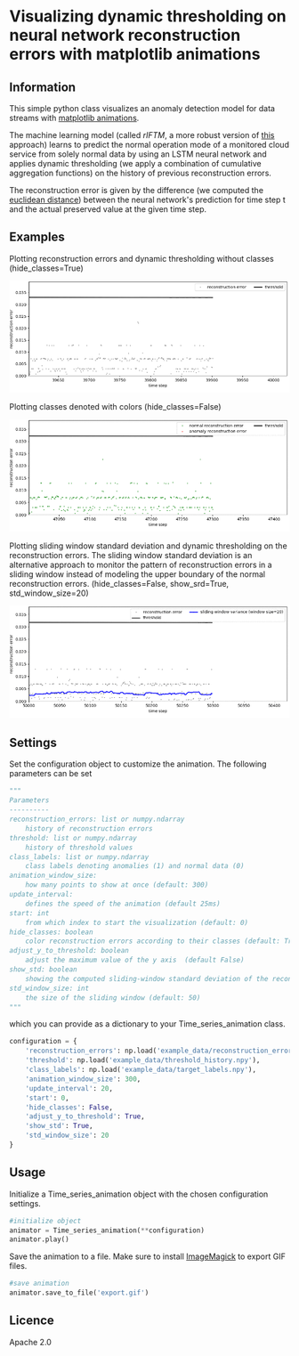 # Visualizing dynamic thresholding on neural network reconstruction errors with matplotlib animations

## Information

This simple python class visualizes an anomaly detection model for data streams with [matplotlib animations](https://matplotlib.org/3.1.1/api/animation_api.html). 

The machine learning model (called _rIFTM_, a more robust version of [this](https://www.researchgate.net/publication/327484223_IFTM_-_Unsupervised_Anomaly_Detection_for_Virtualized_Network_Function_Services) approach) learns to predict the normal operation mode of a monitored cloud service from solely normal data by using an LSTM neural network and applies dynamic thresholding (we apply a combination of cumulative aggregation functions) on the history of previous reconstruction errors. 

The reconstruction error is given by the difference (we computed the [euclidean distance](https://en.wikipedia.org/wiki/Euclidean_distance)) between the neural network's prediction for time step t and the actual preserved value at the given time step.

## Examples

Plotting reconstruction errors and dynamic thresholding without classes (hide_classes=True)


![Example 1](example_export/no_labels_example.gif)

Plotting classes denoted with colors (hide_classes=False)


![Example 2](example_export/show_labels_example.gif)

Plotting sliding window standard deviation and dynamic thresholding on the reconstruction errors. The sliding window standard deviation is an alternative approach to monitor the pattern of reconstruction errors in a sliding window instead of modeling the upper boundary of the normal reconstruction errors. (hide_classes=False, show_srd=True, std_window_size=20)


![Example 3](example_export/no_labels_std_example.gif)

## Settings

Set the configuration object to customize the animation. The following parameters can be set

```python
"""
Parameters
----------
reconstruction_errors: list or numpy.ndarray
    history of reconstruction errors
threshold: list or numpy.ndarray
    history of threshold values
class_labels: list or numpy.ndarray
    class labels denoting anomalies (1) and normal data (0)
animation_window_size:
    how many points to show at once (default: 300)
update_interval:
    defines the speed of the animation (default 25ms)
start: int
    from which index to start the visualization (default: 0)
hide_classes: boolean
    color reconstruction errors according to their classes (default: True)
adjust_y_to_threshold: boolean 
    adjust the maximum value of the y axis  (default False)
show_std: boolean
    showing the computed sliding-window standard deviation of the reconstruction errors (default: True)
std_window_size: int
    the size of the sliding window (default: 50)
"""
```

which you can provide as a dictionary to your Time_series_animation class.

```python
configuration = {
    'reconstruction_errors': np.load('example_data/reconstruction_errors.npy'),
    'threshold': np.load('example_data/threshold_history.npy'),
    'class_labels': np.load('example_data/target_labels.npy'),
    'animation_window_size': 300,
    'update_interval': 20,
    'start': 0,
    'hide_classes': False,
    'adjust_y_to_threshold': True,
    'show_std': True,
    'std_window_size': 20
}
```

## Usage
Initialize a Time_series_animation object with the chosen configuration settings.

```python
#initialize object
animator = Time_series_animation(**configuration)
animator.play()
```

Save the animation to a file. Make sure to install [ImageMagick](https://imagemagick.org/index.php) to export GIF files. 

```python
#save animation
animator.save_to_file('export.gif')
```

## Licence

Apache 2.0